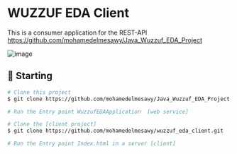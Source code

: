 # WUZZUF EDA Client

This is a consumer application for the REST-API https://github.com/mohamedelmesawy/Java_Wuzzuf_EDA_Project


![image](https://user-images.githubusercontent.com/28452932/127751244-bf7c8852-cd44-4d81-90f3-ef01ffb322ef.png)

## :checkered_flag: Starting ##

```bash
# Clone this project
$ git clone https://github.com/mohamedelmesawy/Java_Wuzzuf_EDA_Project.git

# Run the Entry point WuzzufEDAApplication  [web service]

# Clone the [client project]
$ git clone https://github.com/mohamedelmesawy/wuzzuf_eda_client.git

# Run the Entry point Index.html in a server [client]
```
